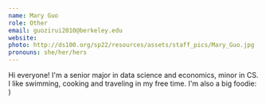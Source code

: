 ```yaml
---
name: Mary Guo
role: Other
email: guozirui2010@berkeley.edu
website: 
photo: http://ds100.org/sp22/resources/assets/staff_pics/Mary_Guo.jpg
pronouns: she/her/hers
---
```

Hi everyone! I'm a senior major in data science and economics, minor in CS. I like swimming, cooking and traveling in my free time. I'm also a big foodie: )
